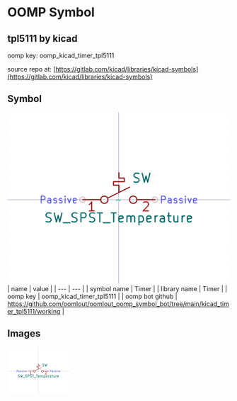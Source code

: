 # OOMP Symbol  
## tpl5111  by kicad  
  
oomp key: oomp_kicad_timer_tpl5111  
  
source repo at: [https://gitlab.com/kicad/libraries/kicad-symbols](https://gitlab.com/kicad/libraries/kicad-symbols)  
## Symbol  
  
[![working.png](working_600.png)](working.png)  
| name | value | 
| --- | --- | 
| symbol name | Timer | 
| library name | Timer | 
| oomp key | oomp_kicad_timer_tpl5111 | 
| oomp bot github | https://github.com/oomlout/oomlout_oomp_symbol_bot/tree/main/kicad_timer_tpl5111/working | 
## Images  
  
[![working.png](working_140.png)](working.png)  
